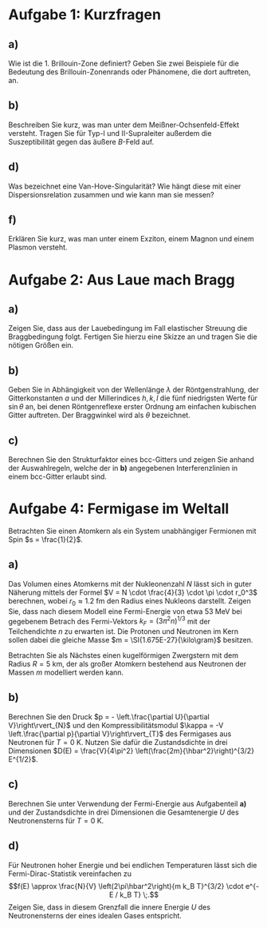 # Aufgabe 1: Kurzfragen

## a)

Wie ist die 1. Brillouin-Zone definiert? Geben Sie zwei Beispiele für
die Bedeutung des Brillouin-Zonenrands oder Phänomene, die dort
auftreten, an.

## b)

Beschreiben Sie kurz, was man unter dem Meißner-Ochsenfeld-Effekt
versteht. Tragen Sie für Typ-I und II-Supraleiter außerdem die
Suszeptibilität gegen das äußere $B$-Feld auf.

## d)

Was bezeichnet eine Van-Hove-Singularität? Wie hängt diese mit einer
Dispersionsrelation zusammen und wie kann man sie messen?

## f)

Erklären Sie kurz, was man unter einem Exziton, einem Magnon und einem
Plasmon versteht.

# Aufgabe 2: Aus Laue mach Bragg

## a)

Zeigen Sie, dass aus der Lauebedingung im Fall elastischer Streuung die
Braggbedingung folgt. Fertigen Sie hierzu eine Skizze an und tragen Sie
die nötigen Größen ein.

## b)

Geben Sie in Abhängigkeit von der Wellenlänge $\lambda$ der
Röntgenstrahlung, der Gitterkonstanten $a$ und der Millerindices
$h, k, l$ die fünf niedrigsten Werte für $\sin\theta$ an, bei denen
Röntgenreflexe erster Ordnung am einfachen kubischen Gitter auftreten.
Der Braggwinkel wird als $\theta$ bezeichnet.

## c)

Berechnen Sie den Strukturfaktor eines bcc-Gitters und zeigen Sie anhand
der Auswahlregeln, welche der in **b)** angegebenen Interferenzlinien in
einem bcc-Gitter erlaubt sind.

# Aufgabe 4: Fermigase im Weltall

Betrachten Sie einen Atomkern als ein System unabhängiger Fermionen mit
Spin $s = \frac{1}{2}$.

## a)

Das Volumen eines Atomkerns mit der Nukleonenzahl $N$ lässt sich in
guter Näherung mittels der Formel
$V = N \cdot \frac{4}{3} \cdot \pi \cdot r_0^3$ berechnen, wobei
$r_0 \approx \SI{1.2}{\femto\meter}$ den Radius eines Nukleons
darstellt. Zeigen Sie, dass nach diesem Modell eine Fermi-Energie von
etwa $\SI{53}{\mega\electronvolt}$ bei gegebenem Betrach des
Fermi-Vektors $k_F = (3\pi^2 n)^{1/3}$ mit der Teilchendichte $n$ zu
erwarten ist. Die Protonen und Neutronen im Kern sollen dabei die
gleiche Masse $m = \SI{1.675E-27}{\kilo\gram}$ besitzen.

Betrachten Sie als Nächstes einen kugelförmigen Zwergstern mit dem
Radius $R = \SI{5}{\kilo\meter}$, der als großer Atomkern bestehend aus
Neutronen der Massen $m$ modelliert werden kann.

## b)

Berechnen Sie den Druck
$p = - \left.\frac{\partial U}{\partial V}\right\rvert_{N}$ und den
Kompressibilitätsmodul
$\kappa = -V \left.\frac{\partial p}{\partial V}\right\rvert_{T}$ des
Fermigases aus Neutronen für $T = \SI{0}{\kelvin}$. Nutzen Sie dafür die
Zustandsdichte in drei Dimensionen
$D(E) = \frac{V}{4\pi^2} \left(\frac{2m}{\hbar^2}\right)^{3/2} E^{1/2}$.

## c)

Berechnen Sie unter Verwendung der Fermi-Energie aus Aufgabenteil **a)**
und der Zustandsdichte in drei Dimensionen die Gesamtenergie $U$ des
Neutronensterns für $T = \SI{0}{\kelvin}$.

## d)

Für Neutronen hoher Energie und bei endlichen Temperaturen lässt sich
die Fermi-Dirac-Statistik vereinfachen zu
$$f(E) \approx \frac{N}{V} \left(2\pi\hbar^2\right){m k_B T}^{3/2} \cdot e^{-E / k_B T} \;.$$
Zeigen Sie, dass in diesem Grenzfall die innere Energie $U$ des
Neutronensterns der eines idealen Gases entspricht.
